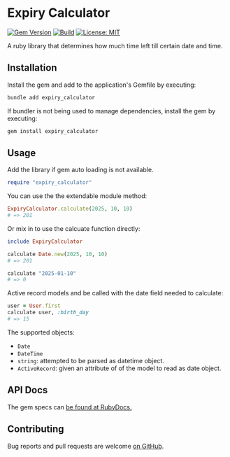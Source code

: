 # Expiry Calculator

[![Gem Version](https://badge.fury.io/rb/expiry_calculator.svg)](https://rubygems.org/gems/expiry_calculator)
[![Build](https://github.com/abarrak/expiry_calculator/actions/workflows/ci.yml/badge.svg)](https://github.com/abarrak/expiry_calculator/actions/workflows/ci.yml)
[![License: MIT](https://img.shields.io/badge/License-MIT-yellow.svg)](https://opensource.org/licenses/MIT)


A ruby library that determines how much time left till certain date and time.

## Installation

Install the gem and add to the application's Gemfile by executing:

```bash
bundle add expiry_calculator
```

If bundler is not being used to manage dependencies, install the gem by executing:

```bash
gem install expiry_calculator
```

## Usage

Add the library if gem auto loading is not available.

```ruby
require "expiry_calculator"
```

You can use the the extendable module method:

```ruby
ExpiryCalculator.calculate(2025, 10, 10)
# => 201
```

Or mix in to use the calcuate function directly:

```ruby
include ExpiryCalculator

calculate Date.new(2025, 10, 10)
# => 201
```

```ruby
calculate "2025-01-10"
# => 0
```

Active record models and be called with the date field needed to calculate:

```ruby
user = User.first
calculate user, :birth_day
# => 15
```


The supported objects:

- `Date`
- `DateTime`
- `string`: attempted to be parsed as datetime object.
- `ActiveRecord`: given an attribute of of the model to read as date object.

## API Docs

The gem specs can [be found at RubyDocs.](https://www.rubydoc.info/gems/network-client/)

## Contributing

Bug reports and pull requests are welcome [on GitHub](https://github.com/abarrak/expiry_calculator).
